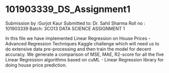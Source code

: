 # 101903339_DS_Assignment1
Submission by :Gurjot Kaur
Submitted to: Dr. Sahil Sharma
Roll no : 101903339
Batch: 3CO13
DATA SCIENCE ASSIGNMENT 1

In this file we have implemented Linear Regression on House Prices - Advanced Regression Techniques Kaggle challenge which will need us to do extensive data
pre-processing and then train the model for decent accuracy.
We generate a comparison of MSE, MAE, R2-score for all the five Linear Regression
algorithms based on cuML - Linear Regression library for doing house price
prediction.
